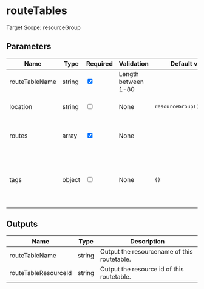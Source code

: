 ﻿# routeTables

Target Scope: resourceGroup

## Parameters
| Name | Type | Required | Validation | Default value | Description |
| -- |  -- | -- | -- | -- | -- |
| routeTableName | string | <input type="checkbox" checked> | Length between 1-80 | <pre></pre> | The resourcename of the routetable. Preferably the same as the VNet |
| location | string | <input type="checkbox"> | None | <pre>resourceGroup().location</pre> | Specifies the Azure location where the resource should be created. Defaults to the resourcegroup location. |
| routes | array | <input type="checkbox" checked> | None | <pre></pre> | Array containing routes. For array/object format refer to https://docs.microsoft.com/en-us/azure/templates/microsoft.network/routetables?tabs=bicep#route |
| tags | object | <input type="checkbox"> | None | <pre>{}</pre> | The tags to apply to this resource. This is an object with key/value pairs.<br>Example:<br>{<br>&nbsp;&nbsp;&nbsp;FirstTag: myvalue<br>&nbsp;&nbsp;&nbsp;SecondTag: another value<br>} |

## Outputs
| Name | Type | Description |
| -- |  -- | -- |
| routeTableName | string | Output the resourcename of this routetable. |
| routeTableResourceId | string | Output the resource id of this routetable. |
